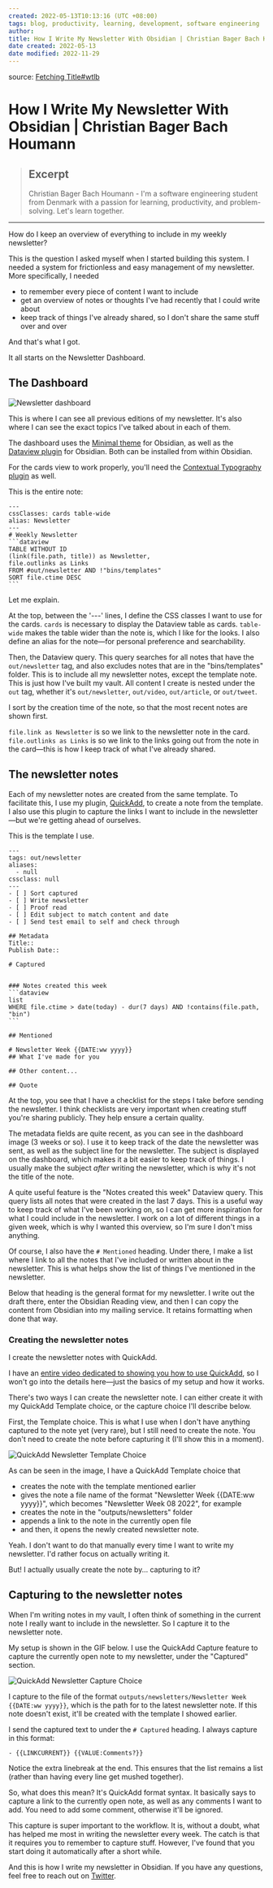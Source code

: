 ```yaml
---
created: 2022-05-13T10:13:16 (UTC +08:00)
tags: blog, productivity, learning, development, software engineering
author: 
title: How I Write My Newsletter With Obsidian | Christian Bager Bach Houmann
date created: 2022-05-13
date modified: 2022-11-29
---
```


 source:  [Fetching Title#wtlb](https://bagerbach.com/blog/how-i-write-my-newsletter-with-obsidian)

# How I Write My Newsletter With Obsidian | Christian Bager Bach Houmann

> ## Excerpt
> Christian Bager Bach Houmann - I'm a software engineering student from Denmark with a passion for learning, productivity, and problem-solving. Let's learn together.

---

How do I keep an overview of everything to include in my weekly newsletter?

This is the question I asked myself when I started building this system. I needed a system for frictionless and easy management of my newsletter. More specifically, I needed

- to remember every piece of content I want to include
- get an overview of notes or thoughts I've had recently that I could write about
- keep track of things I've already shared, so I don't share the same stuff over and over

And that's what I got.

It all starts on the Newsletter Dashboard.

## The Dashboard

![Newsletter dashboard](https://bagerbach.com/uploads/newsletter_dashboard.png)

This is where I can see all previous editions of my newsletter. It's also where I can see the exact topics I've talked about in each of them.

The dashboard uses the [Minimal theme](https://github.com/kepano/obsidian-minimal) for Obsidian, as well as the [Dataview plugin](obsidian://show-plugin?id=dataview) for Obsidian. Both can be installed from within Obsidian.

For the cards view to work properly, you'll need the [Contextual Typography plugin](obsidian://show-plugin?id=obsidian-contextual-typography) as well.

This is the entire note:

````
---
cssClasses: cards table-wide
alias: Newsletter
---
# Weekly Newsletter
```dataview
TABLE WITHOUT ID
(link(file.path, title)) as Newsletter,
file.outlinks as Links
FROM #out/newsletter AND !"bins/templates"
SORT file.ctime DESC
```
````

Let me explain.

At the top, between the '---' lines, I define the CSS classes I want to use for the cards. `cards` is necessary to display the Dataview table as cards. `table-wide` makes the table wider than the note is, which I like for the looks. I also define an alias for the note—for personal preference and searchability.

Then, the Dataview query. This query searches for all notes that have the `out/newsletter` tag, and also excludes notes that are in the "bins/templates" folder. This is to include all my newsletter notes, except the template note. This is just how I've built my vault. All content I create is nested under the `out` tag, whether it's `out/newsletter`, `out/video`, `out/article`, or `out/tweet`.

I sort by the creation time of the note, so that the most recent notes are shown first.

`file.link as Newsletter` is so we link to the newsletter note in the card. `file.outlinks as Links` is so we link to the links going out from the note in the card—this is how I keep track of what I've already shared.

## The newsletter notes

Each of my newsletter notes are created from the same template. To facilitate this, I use my plugin, [QuickAdd](obsidian://show-plugin?id=quickadd), to create a note from the template. I also use this plugin to capture the links I want to include in the newsletter—but we're getting ahead of ourselves.

This is the template I use.

````
---
tags: out/newsletter
aliases:
  - null
cssclass: null
---
- [ ] Sort captured
- [ ] Write newsletter
- [ ] Proof read
- [ ] Edit subject to match content and date
- [ ] Send test email to self and check through

## Metadata
Title:: 
Publish Date:: 

# Captured


### Notes created this week
```dataview
list
WHERE file.ctime > date(today) - dur(7 days) AND !contains(file.path, "bin")
```

## Mentioned

# Newsletter Week {{DATE:ww yyyy}}
## What I've made for you

## Other content...

## Quote
````

At the top, you see that I have a checklist for the steps I take before sending the newsletter. I think checklists are very important when creating stuff you're sharing publicly. They help ensure a certain quality.

The metadata fields are quite recent, as you can see in the dashboard image (3 weeks or so). I use it to keep track of the date the newsletter was sent, as well as the subject line for the newsletter. The subject is displayed on the dashboard, which makes it a bit easier to keep track of things. I usually make the subject _after_ writing the newsletter, which is why it's not the title of the note.

A quite useful feature is the "Notes created this week" Dataview query. This query lists all notes that were created in the last 7 days. This is a useful way to keep track of what I've been working on, so I can get more inspiration for what I could include in the newsletter. I work on a lot of different things in a given week, which is why I wanted this overview, so I'm sure I don't miss anything.

Of course, I also have the `# Mentioned` heading. Under there, I make a list where I link to all the notes that I've included or written about in the newsletter. This is what helps show the list of things I've mentioned in the newsletter.

Below that heading is the general format for my newsletter. I write out the draft there, enter the Obsidian Reading view, and then I can copy the content from Obsidian into my mailing service. It retains formatting when done that way.

### Creating the newsletter notes

I create the newsletter notes with QuickAdd.

I have an [entire video dedicated to showing you how to use QuickAdd](https://youtu.be/gYK3VDQsZJo), so I won't go into the details here—just the basics of my setup and how it works.

There's two ways I can create the newsletter note. I can either create it with my QuickAdd Template choice, or the capture choice I'll describe below.

First, the Template choice. This is what I use when I don't have anything captured to the note yet (very rare), but I still need to create the note. You don't need to create the note before capturing it (I'll show this in a moment).

![QuickAdd Newsletter Template Choice](https://bagerbach.com/uploads/quickadd_newsletter_create.png)

As can be seen in the image, I have a QuickAdd Template choice that

- creates the note with the template mentioned earlier
- gives the note a file name of the format "Newsletter Week {{DATE:ww yyyy}}", which becomes "Newsletter Week 08 2022", for example
- creates the note in the "outputs/newsletters" folder
- appends a link to the note in the currently open file
- and then, it opens the newly created newsletter note.

Yeah. I don't want to do that manually every time I want to write my newsletter. I'd rather focus on actually writing it.

But! I actually usually create the note by… capturing to it?

## Capturing to the newsletter notes

When I'm writing notes in my vault, I often think of something in the current note I really want to include in the newsletter. So I capture it to the newsletter note.

My setup is shown in the GIF below. I use the QuickAdd Capture feature to capture the currently open note to my newsletter, under the "Captured" section.

![QuickAdd Newsletter Capture Choice](https://bagerbach.com/uploads/quickadd_newsletter_capture.gif)

I capture to the file of the format `outputs/newsletters/Newsletter Week {{DATE:ww yyyy}}`, which is the path for to the latest newsletter note. If this note doesn't exist, it'll be created with the template I showed earlier.

I send the captured text to under the `# Captured` heading. I always capture in this format:

```
- {{LINKCURRENT}} {{VALUE:Comments?}}
```

Notice the extra linebreak at the end. This ensures that the list remains a list (rather than having every line get mushed together).

So, what does this mean? It's QuickAdd format syntax. It basically says to capture a link to the currently open note, as well as any comments I want to add. You need to add some comment, otherwise it'll be ignored.

This capture is super important to the workflow. It is, without a doubt, what has helped me most in writing the newsletter every week. The catch is that it requires you to remember to capture stuff. However, I've found that you start doing it automatically after a short while.

And this is how I write my newsletter in Obsidian. If you have any questions, feel free to reach out on [Twitter](https://twitter.com/chrisbbh).
